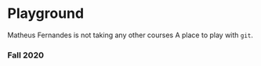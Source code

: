 # Playground
Matheus Fernandes is not taking any other courses
A place to play with `git`.

### Fall 2020

